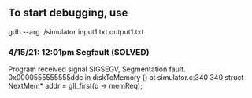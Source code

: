 ## To start debugging, use 
gdb --arg ./simulator input1.txt output1.txt


### 4/15/21: 12:01pm Segfault (SOLVED)
Program received signal SIGSEGV, Segmentation fault.
0x0000555555555ddc in diskToMemory () at simulator.c:340
340	    struct NextMem* addr = gll_first(p -> memReq);


